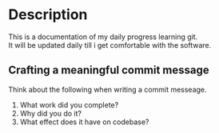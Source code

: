 # Description
This is a documentation of my daily progress learning git.  
It will be updated daily till i get comfortable with the software.
## Crafting a meaningful commit  message
Think about the following when writing a commit messeage.  
1. What work did you complete?
2. Why did you do it?
3. What effect does it have on codebase?  